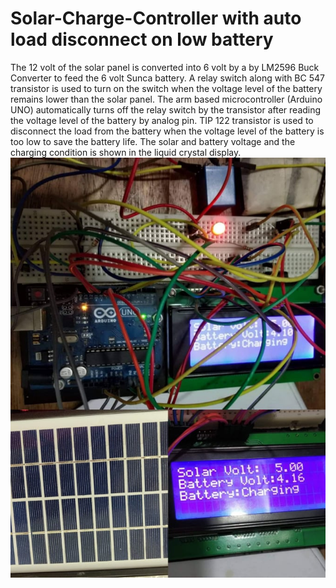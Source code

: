 # Solar-Charge-Controller with auto load disconnect on low battery
The 12 volt of the solar panel is converted into 6 volt by a by LM2596 Buck Converter to feed the 6 volt Sunca battery. A relay switch along with BC 547 transistor is used to turn on the switch when the voltage level of the battery remains lower than the solar panel. The arm based microcontroller (Arduino UNO) automatically turns off the relay switch by the transistor after reading the voltage level of the battery by analog pin. TIP 122 transistor is used to disconnect the load from the battery when the voltage level of the battery is too low to save the battery life. The solar and battery voltage and the charging condition is shown in the liquid crystal display.
![](A.jpg)
